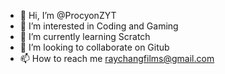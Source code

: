 - 👋 Hi, I’m @ProcyonZYT
- 👀 I’m interested in Coding and Gaming
- 🌱 I’m currently learning Scratch
- 💞️ I’m looking to collaborate on Gitub
- 📫 How to reach me raychangfilms@gmail.com

<!---
ProcyonZYT/ProcyonZYT is a ✨ special ✨ repository because its `README.md` (this file) appears on your GitHub profile.
You can click the Preview link to take a look at your changes.
--->
